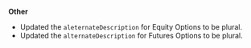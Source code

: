 **Other**

* Updated the `aleternateDescription` for Equity Options to be plural.
* Updated the `alternateDescription` for Futures Options to be plural.